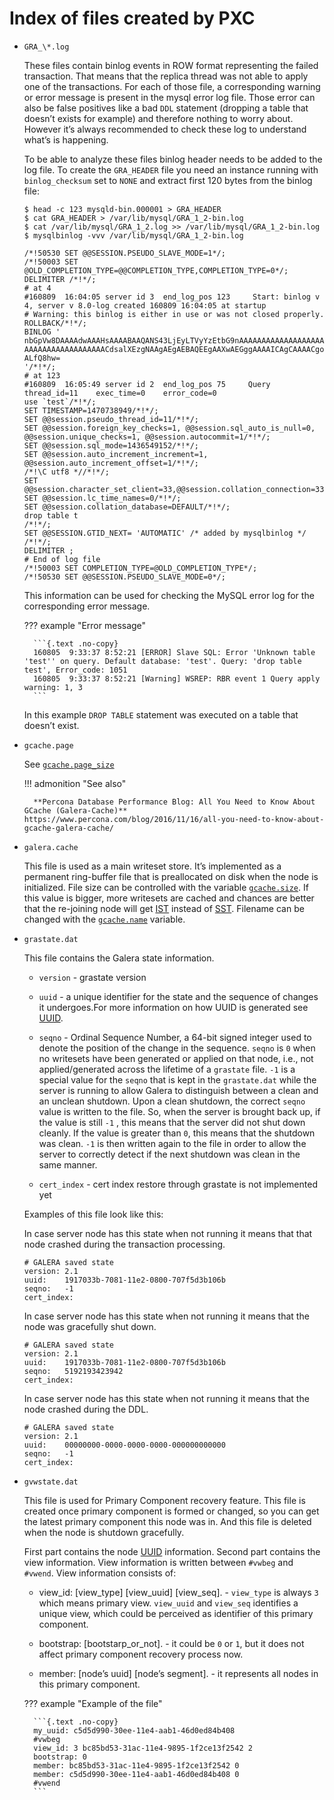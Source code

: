 # Index of files created by PXC


* `GRA_\*.log`

    These files contain binlog events in ROW format representing the failed
    transaction. That means that the replica thread was not able to apply one of
    the transactions. For each of those file, a corresponding warning or error
    message is present in the mysql error log file. Those error can also be
    false positives like a bad `DDL` statement (dropping  a table that doesn’t
    exists for example) and therefore nothing to worry about. However it’s
    always recommended to check these log to understand what’s is happening.

    To be able to analyze these files binlog header needs to be added to the log
    file. To create the `GRA_HEADER` file you need an instance running with `binlog_checksum` set to `NONE` and extract first 120 bytes from the binlog file:

    ```shell
    $ head -c 123 mysqld-bin.000001 > GRA_HEADER
    $ cat GRA_HEADER > /var/lib/mysql/GRA_1_2-bin.log
    $ cat /var/lib/mysql/GRA_1_2.log >> /var/lib/mysql/GRA_1_2-bin.log
    $ mysqlbinlog -vvv /var/lib/mysql/GRA_1_2-bin.log

    /*!50530 SET @@SESSION.PSEUDO_SLAVE_MODE=1*/;
    /*!50003 SET @OLD_COMPLETION_TYPE=@@COMPLETION_TYPE,COMPLETION_TYPE=0*/;
    DELIMITER /*!*/;
    # at 4
    #160809  16:04:05 server id 3  end_log_pos 123     Start: binlog v 4, server v 8.0-log created 160809 16:04:05 at startup
    # Warning: this binlog is either in use or was not closed properly.
    ROLLBACK/*!*/;
    BINLOG '
    nbGpVw8DAAAAdwAAAHsAAAABAAQANS43LjEyLTVyYzEtbG9nAAAAAAAAAAAAAAAAAAAAAAAAAAAA
    AAAAAAAAAAAAAAAAAACdsalXEzgNAAgAEgAEBAQEEgAAXwAEGggAAAAICAgCAAAACgoKKioAEjQA
    ALfQ8hw=
    '/*!*/;
    # at 123
    #160809  16:05:49 server id 2  end_log_pos 75     Query    thread_id=11    exec_time=0    error_code=0
    use `test`/*!*/;
    SET TIMESTAMP=1470738949/*!*/;
    SET @@session.pseudo_thread_id=11/*!*/;
    SET @@session.foreign_key_checks=1, @@session.sql_auto_is_null=0, @@session.unique_checks=1, @@session.autocommit=1/*!*/;
    SET @@session.sql_mode=1436549152/*!*/;
    SET @@session.auto_increment_increment=1, @@session.auto_increment_offset=1/*!*/;
    /*!\C utf8 *//*!*/;
    SET @@session.character_set_client=33,@@session.collation_connection=33,@@session.collation_server=8/*!*/;
    SET @@session.lc_time_names=0/*!*/;
    SET @@session.collation_database=DEFAULT/*!*/;
    drop table t
    /*!*/;
    SET @@SESSION.GTID_NEXT= 'AUTOMATIC' /* added by mysqlbinlog */ /*!*/;
    DELIMITER ;
    # End of log file
    /*!50003 SET COMPLETION_TYPE=@OLD_COMPLETION_TYPE*/;
    /*!50530 SET @@SESSION.PSEUDO_SLAVE_MODE=0*/;
    ```

    This information can be used for checking the MySQL error log for the corresponding error message.

    ??? example "Error message"

        ```{.text .no-copy}
        160805  9:33:37 8:52:21 [ERROR] Slave SQL: Error 'Unknown table 'test'' on query. Default database: 'test'. Query: 'drop table test', Error_code: 1051
        160805  9:33:37 8:52:21 [Warning] WSREP: RBR event 1 Query apply warning: 1, 3
        ```

    In this example `DROP TABLE` statement was executed on a table that doesn’t exist.


* `gcache.page`
    
    See [`gcache.page_size`](wsrep-provider-index.md#gcachepage_size)
    
    !!! admonition "See also"

        **Percona Database Performance Blog: All You Need to Know About GCache (Galera-Cache)** https://www.percona.com/blog/2016/11/16/all-you-need-to-know-about-gcache-galera-cache/

* `galera.cache`

    This file is used as a main writeset store. It’s implemented as a permanent
    ring-buffer file that is preallocated on disk when the node is initialized.
    File size can be controlled with the variable [`gcache.size`](wsrep-provider-index.md#gcachesize). If
    this value is bigger, more writesets are cached and chances are better that
    the re-joining node will get [IST](glossary.md#ist) instead of [SST](glossary.md#sst). Filename can be changed
    with the [`gcache.name`](wsrep-provider-index.md#gcachename) variable.

* `grastate.dat`

    This file contains the Galera state information.

    * `version` - grastate version

    * `uuid` - a unique identifier for the state and the sequence of changes it undergoes.For more information on how UUID is generated see [UUID](glossary.md#uuid).

    * `seqno` - Ordinal Sequence Number, a 64-bit signed integer used to denote the position of the change in the sequence. `seqno` is `0` when no writesets have been generated or applied on that node, i.e., not applied/generated across the lifetime of a `grastate` file. `-1` is a special value for the `seqno` that is kept in the `grastate.dat` while the server is running to allow Galera to distinguish between a clean and an unclean shutdown. Upon a clean shutdown, the correct `seqno` value is written to the file. So, when the server is brought back up, if the value is still `-1` , this means that the server did not shut down cleanly. If the value is greater than `0`, this means that the shutdown was clean. `-1` is then written again to the file in order to allow the server to correctly detect if the next shutdown was clean in the same manner.

    * `cert_index` - cert index restore through grastate is not implemented yet

    Examples of this file look like this:

    In case server node has this state when not running it means that that node crashed during the transaction processing.

    ```shell
    # GALERA saved state
    version: 2.1
    uuid:    1917033b-7081-11e2-0800-707f5d3b106b
    seqno:   -1
    cert_index:
    ```

    In case server node has this state when not running it means that the node
    was gracefully shut down.

    ```shell
    # GALERA saved state
    version: 2.1
    uuid:    1917033b-7081-11e2-0800-707f5d3b106b
    seqno:   5192193423942
    cert_index:
    ```

    In case server node has this state when not running it means that the node crashed during the DDL.

    ```shell
    # GALERA saved state
    version: 2.1
    uuid:    00000000-0000-0000-0000-000000000000
    seqno:   -1
    cert_index:
    ```

* `gvwstate.dat`

   This file is used for Primary Component recovery feature. This file is
   created once primary component is formed or changed, so you can get the
   latest primary component this node was in. And this file is deleted when the
   node is shutdown gracefully.

   First part contains the node [UUID](glossary.md#uuid) information. Second part contains
   the view information. View information is written between `#vwbeg` and
   `#vwend`. View information consists of:
    
    * view_id: [view_type] [view_uuid] [view_seq]. - `view_type` is always `3` which means primary view. `view_uuid` and `view_seq` identifies a unique view, which could be perceived as identifier of this primary component.
   
    * bootstrap: [bootstarp_or_not]. - it could be `0` or `1`, but it does not affect primary component recovery process now.

    * member: [node’s uuid] [node’s segment]. - it represents all nodes in this primary component.

    ??? example "Example of the file"

        ```{.text .no-copy}
        my_uuid: c5d5d990-30ee-11e4-aab1-46d0ed84b408
        #vwbeg
        view_id: 3 bc85bd53-31ac-11e4-9895-1f2ce13f2542 2 
        bootstrap: 0
        member: bc85bd53-31ac-11e4-9895-1f2ce13f2542 0
        member: c5d5d990-30ee-11e4-aab1-46d0ed84b408 0
        #vwend
        ```
